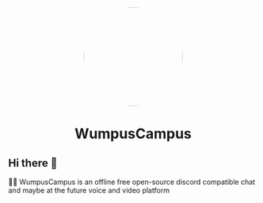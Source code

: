 <div align="center">
<img src="https://i.imgur.com/WIFprQk.png" style="border-radius: 50%; display: inline-block; position: relative; width: 200px; height: 200px; overflow: hidden;"></img>
</div>
<h1 align="center">WumpusCampus</h1>


## Hi there 👋
👩‍💻 WumpusCampus is an offline free open-source discord compatible chat and maybe at the future voice and video platform

<!--

**Here are some ideas to get you started:**

🙋‍♀️ A short introduction - what is your organization all about?
🌈 Contribution guidelines - how can the community get involved?
👩‍💻 Useful resources - where can the community find your docs? Is there anything else the community should know?
🍿 Fun facts - what does your team eat for breakfast?
🧙 Remember, you can do mighty things with the power of [Markdown](https://docs.github.com/github/writing-on-github/getting-started-with-writing-and-formatting-on-github/basic-writing-and-formatting-syntax)
-->
